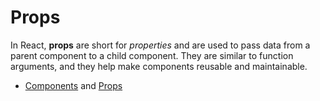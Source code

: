 # Props

In React, **props** are short for _properties_ and are used to pass data from a parent component to a child component. They are similar to function arguments, and they help make components reusable and maintainable.

- [Components](https://react.dev/learn/your-first-component) and [Props](https://react.dev/learn/passing-props-to-a-component)